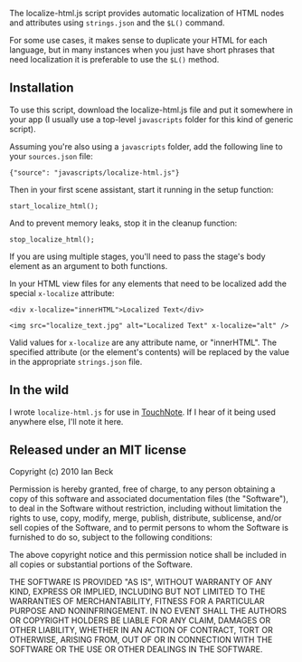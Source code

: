 The localize-html.js script provides automatic localization of
HTML nodes and attributes using `strings.json` and the `$L()` command.

For some use cases, it makes sense to duplicate your HTML for each
language, but in many instances when you just have short phrases that
need localization it is preferable to use the `$L()` method.

## Installation

To use this script, download the localize-html.js file and put it
somewhere in your app (I usually use a top-level `javascripts` folder
for this kind of generic script).

Assuming you're also using a `javascripts` folder, add the following
line to your `sources.json` file:

    {"source": "javascripts/localize-html.js"}

Then in your first scene assistant, start it running in the setup
function:

    start_localize_html();

And to prevent memory leaks, stop it in the cleanup function:

    stop_localize_html();

If you are using multiple stages, you'll need to pass the stage's body
element as an argument to both functions.

In your HTML view files for any elements that need to be localized
add the special `x-localize` attribute:

    <div x-localize="innerHTML">Localized Text</div>
    
    <img src="localize_text.jpg" alt="Localized Text" x-localize="alt" />

Valid values for `x-localize` are any attribute name, or "innerHTML".
The specified attribute (or the element's contents) will be replaced
by the value in the appropriate `strings.json` file.

## In the wild

I wrote `localize-html.js` for use in [TouchNote][1]. If I hear of
it being used anywhere else, I'll note it here.

   [1]: http://onecrayon.com/touchnote/

## Released under an MIT license

Copyright (c) 2010 Ian Beck

Permission is hereby granted, free of charge, to any person obtaining a copy
of this software and associated documentation files (the "Software"), to deal
in the Software without restriction, including without limitation the rights
to use, copy, modify, merge, publish, distribute, sublicense, and/or sell
copies of the Software, and to permit persons to whom the Software is
furnished to do so, subject to the following conditions:

The above copyright notice and this permission notice shall be included in
all copies or substantial portions of the Software.

THE SOFTWARE IS PROVIDED "AS IS", WITHOUT WARRANTY OF ANY KIND, EXPRESS OR
IMPLIED, INCLUDING BUT NOT LIMITED TO THE WARRANTIES OF MERCHANTABILITY,
FITNESS FOR A PARTICULAR PURPOSE AND NONINFRINGEMENT. IN NO EVENT SHALL THE
AUTHORS OR COPYRIGHT HOLDERS BE LIABLE FOR ANY CLAIM, DAMAGES OR OTHER
LIABILITY, WHETHER IN AN ACTION OF CONTRACT, TORT OR OTHERWISE, ARISING FROM,
OUT OF OR IN CONNECTION WITH THE SOFTWARE OR THE USE OR OTHER DEALINGS IN
THE SOFTWARE.